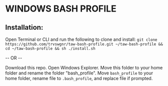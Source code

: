 # **WINDOWS** BASH PROFILE

## Installation:

Open Terminal or CLI and run the following to clone and install:
`git clone https://github.com/trvswgnr/taw-bash-profile.git ~/taw-bash-profile && cd ~/taw-bash-profile && sh ./install.sh`

-- OR --

Download this repo. Open Windows Explorer. Move this folder to your home folder  and rename the folder "bash_profile". Move `bash_profile` to your home folder, rename file to `.bash_profile`, and replace file if prompted.
